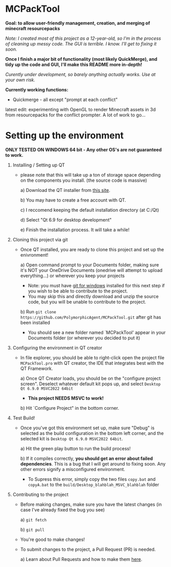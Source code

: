 # MCPackTool

**Goal: to allow user-friendly management, creation, and merging of minecraft resourcepacks**


*Note: I created most of this project as a 12-year-old, so I'm in the process of cleaning up messy code. The GUI is terrible. I know. I'll get to fixing it soon.*

**Once I finish a major bit of functionality (most likely QuickMerge), and tidy up the code and GUI, I'll make this README more in-depth!**
 
_Curently under development, so barely anything actually works. Use at your own risk._

**Currently working functions:**
- Quickmerge - all except "prompt at each conflict"


latest edit: experimenting with OpenGL to render Minecraft assets in 3d from resourcepacks for the conflict prompter. A lot of work to go...


# Setting up the environment

**ONLY TESTED ON WINDOWS 64 bit - Any other OS's are not guaranteed to work.**

1) Installing / Setting up QT

    - please note that this will take up a ton of storage space depending on the components you install. (the source code is massive)

        a) Download the QT installer from [this site](https://www.qt.io/download-qt-installer-oss).
        
        b) You may have to create a free account with QT.
        
        c) I reccomend keeping the default installation directory (at C:/Qt)
        
        d) Select "Qt 6.9 for desktop development"
        
        e) Finish the installation process. It will take a while!

2) Cloning this project via git

    - Once QT installed, you are ready to clone this project and set up the enivronment!

        a) Open command prompt to your Documents folder, making sure it's NOT your OneDrive Documents (onedrive will attempt to upload everything...) or wherever you keep your projects

        - Note: you must have [git for windows](https://git-scm.com/downloads/win) installed for this next step if you wish to be able to contribute to the project. 
        - You may skip this and directly download and unzip the source code, but you will be unable to contribute to the project.
        
        b) Run `git clone https://github.com/PolymorphicAgent/MCPackTool.git` after git has been installed
        - You should see a new folder named `MCPackTool' appear in your Documents folder (or wherever you decided to put it) 
        
3) Configuring the environment in QT creator
    - In file explorer, you should be able to right-click open the project file `MCPackTool.pro` with QT creator, the IDE that integrates best with the QT Framework.
    
        a) Once QT Creator loads, you should be on the "configure project screen". Deselect whatever default kit pops up, and select `Desktop Qt 6.9.0 MSVC2022 64bit`

        - **This project NEEDS MSVC to work!**

        b) Hit `Configure Project" in the bottom corner.
        
4) Test Build!
    - Once you've got this environment set up, make sure "Debug" is selected as the build configuration in the bottom left corner, and the selected kit is `Desktop Qt 6.9.0 MSVC2022 64bit`.
    
        a) Hit the green play button to run the build process!
        
        b) If it compiles correctly, **you should get an error about failed dependencies**. This is a bug that I will get around to fixing soon. Any other errors signify a misconfigured environment.
            
        - To Supress this error, simply copy the two files `copy.bat` and `copyA.bat` to the `build/Desktop_blahblah_MSVC_blahblah` folder

5) Contributing to the project
    - Before making changes, make sure you have the latest changes (in case I've already fixed the bug you see)
    
        a) `git fetch`
    
        b) `git pull`
        
    - You're good to make changes! 
    - To submit changes to the project, a Pull Request (PR) is needed.
    
        a) Learn about Pull Requests and how to make them [here](https://docs.github.com/en/pull-requests/collaborating-with-pull-requests/proposing-changes-to-your-work-with-pull-requests/creating-a-pull-request).
